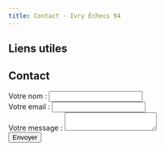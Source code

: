```yaml
---
title: Contact · Ivry Échecs 94
---
```




<main class="site-content">

  <!-- Colonne gauche = texte -->

  <div class="main">

<section class="container">
<h1 class="section-title">Liens utiles</h1>




<h1 class="section-title">Contact</h1>
<form name="contact" method="POST" data-netlify="true" action="/merci">
  <input type="hidden" name="form-name" value="contact" />
  <label>Votre nom : <input type="text" name="name" required></label><br>
  <label>Votre email : <input type="email" name="email" required></label><br>
  <label>Votre message : <textarea name="message" required></textarea></label><br>
  <button type="submit" class="btn">Envoyer</button>
</form>
</section>
